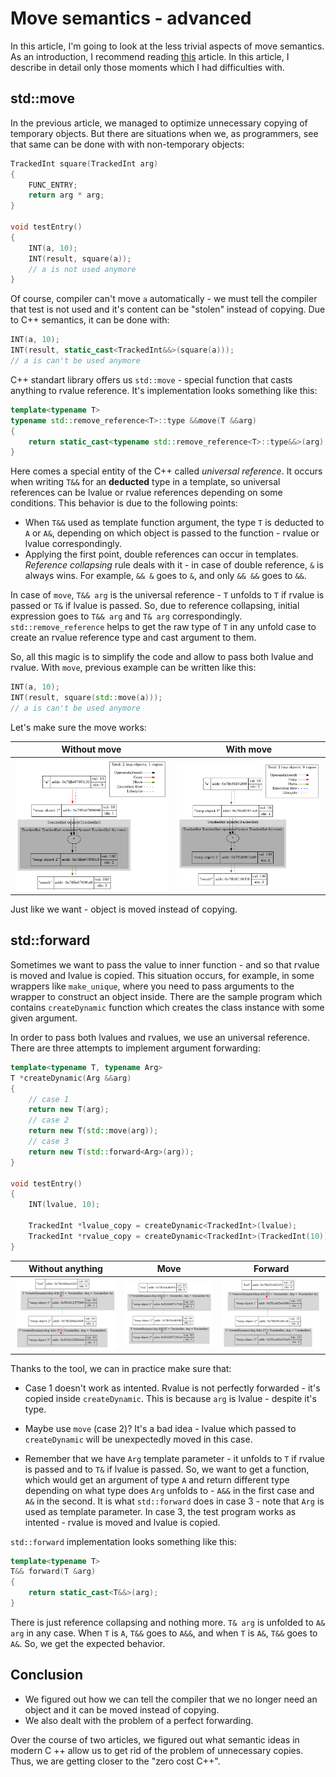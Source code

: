 # Move semantics - advanced

In this article, I'm going to look at the less trivial aspects of move semantics. As an introduction, I recommend reading [this](https://habr.com/ru/post/322132) article. In this article, I describe in detail only those moments which I had difficulties with.

## std::move

In the previous article, we managed to optimize unnecessary copying of temporary objects. But there are situations when we, as programmers, see that same can be done with with non-temporary objects:

```c++
TrackedInt square(TrackedInt arg)
{
    FUNC_ENTRY;
    return arg * arg;
}

void testEntry()
{
    INT(a, 10);
    INT(result, square(a));
    // a is not used anymore
}
```

Of course, compiler can't move `a` automatically - we must tell the compiler that test is not used and it's content can be "stolen" instead of copying. Due to C++ semantics, it can be done with:

```c++
INT(a, 10);
INT(result, static_cast<TrackedInt&&>(square(a)));
// a is can't be used anymore
```

C++ standart library offers us `std::move` - special function that casts anything to rvalue reference. It's implementation looks something like this:

```c++
template<typename T>
typename std::remove_reference<T>::type &&move(T &&arg)
{
    return static_cast<typename std::remove_reference<T>::type&&>(arg);
}
```

Here comes a special entity of the C++ called *universal reference*. It occurs when writing `T&&` for an **deducted** type in a template, so universal references can be lvalue or rvalue references depending on some conditions. This behavior is due to the following points:
- When `T&&` used as template function argument, the type `T` is deducted to `A` or `A&`, depending on which object is passed to the function - rvalue or lvalue correspondingly.
- Applying the first point, double references can occur in templates. *Reference collapsing* rule deals with it - in case of double reference, `&` is always wins. For example, `&& &` goes to `&`, and only `&& &&` goes to `&&`.

In case of `move`, `T&& arg` is the universal reference - `T` unfolds to `T` if rvalue is passed or `T&` if lvalue is passed. So, due to reference collapsing, initial expression goes to `T&& arg` and `T& arg` correspondingly. `std::remove_reference` helps to get the raw type of `T` in any unfold case to create an rvalue reference type and cast argument to them.

So, all this magic is to simplify the code and allow to pass both lvalue and rvalue. With `move`, previous example can be written like this:

```c++
INT(a, 10);
INT(result, square(std::move(a)));
// a is can't be used anymore
```

Let's make sure the move works:

| Without move                    | With move                    |
| ------------------------------  | ---------------------------- |
| ![](../images/without_move.png) | ![](../images/with_move.png) |

Just like we want - object is moved instead of copying.

## std::forward

Sometimes we want to pass the value to inner function - and so that rvalue is moved and lvalue is copied. This situation occurs, for example, in some wrappers like `make_unique`, where you need to pass arguments to the wrapper to construct an object inside. There are the sample program which contains `createDynamic` function which creates the class instance with some given argument.

In order to pass both lvalues and rvalues, we use an universal reference. There are three attempts to implement argument forwarding:

```c++
template<typename T, typename Arg>
T *createDynamic(Arg &&arg)
{
    // case 1
    return new T(arg);
    // case 2
    return new T(std::move(arg));
    // case 3
    return new T(std::forward<Arg>(arg));
}

void testEntry()
{
    INT(lvalue, 10);

    TrackedInt *lvalue_copy = createDynamic<TrackedInt>(lvalue);
    TrackedInt *rvalue_copy = createDynamic<TrackedInt>(TrackedInt(10));
}
```

| Without anything                | Move                                    | Forward                         |
| ------------------------------  | --------------------------------------- | ------------------------------- |
| ![](../images/without_forward.png) | ![](../images/move_instead_forward.png) | ![](../images/with_forward.png) |

Thanks to the tool, we can in practice make sure that:

- Case 1 doesn't work as intented. Rvalue is not perfectly forwarded - it's copied inside `createDynamic`. This is because `arg` is lvalue - despite it's type.

- Maybe use `move` (case 2)? It's a bad idea - lvalue which passed to `createDynamic` will be unexpectedly moved in this case.

- Remember that we have `Arg` template parameter - it unfolds to `T` if rvalue is passed and to `T&` if lvalue is passed. So, we want to get a function, which would get an argument of type `A` and return different type depending on what type does `Arg` unfolds to - `A&&` in the first case and `A&` in the second. It is what `std::forward` does in case 3 - note that `Arg` is used as template parameter. In case 3, the test program works as intented - rvalue is moved and lvalue is copied.

`std::forward` implementation looks something like this:

```c++
template<typename T>
T&& forward(T &arg)
{
    return static_cast<T&&>(arg);
}
```

There is just reference collapsing and nothing more. `T& arg` is unfolded to `A& arg` in any case. When `T` is `A`, `T&&` goes to `A&&`, and when `T` is `A&`, `T&&` goes to `A&`. So, we get the expected behavior.

## Conclusion

- We figured out how we can tell the compiler that we no longer need an object and it can be moved instead of copying.
- We also dealt with the problem of a perfect forwarding.

Over the course of two articles, we figured out what semantic ideas in modern C ++ allow us to get rid of the problem of unnecessary copies. Thus, we are getting closer to the "zero cost C++".
